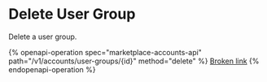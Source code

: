 # Delete User Group

Delete a user group.

{% openapi-operation spec="marketplace-accounts-api" path="/v1/accounts/user-groups/{id}" method="delete" %}
[Broken link](broken-reference)
{% endopenapi-operation %}
